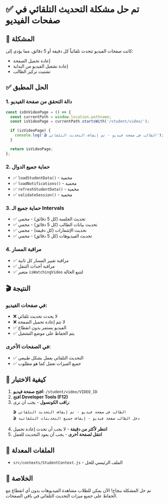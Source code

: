 # ✅ تم حل مشكلة التحديث التلقائي في صفحات الفيديو

## 🎯 المشكلة

كانت صفحات الفيديو تتحدث تلقائياً كل دقيقة أو 5 دقائق، مما يؤدي إلى:

- إعادة تحميل الصفحة
- إعادة تشغيل الفيديو من البداية
- تشتيت تركيز الطالب

## ✅ الحل المطبق

### 1. دالة التحقق من صفحة الفيديو

```javascript
const isOnVideoPage = () => {
  const currentPath = window.location.pathname;
  const isVideoPage = currentPath.startsWith('/student/video/');

  if (isVideoPage) {
    console.log('🎬 الطالب في صفحة فيديو - تم إيقاف التحديث التلقائي');
  }

  return isVideoPage;
};
```

### 2. حماية جميع الدوال

- ✅ `loadStudentData()` - محمية
- ✅ `loadNotifications()` - محمية
- ✅ `refreshStudentData()` - محمية
- ✅ `validateSession()` - محمية

### 3. حماية جميع الـ Intervals

- ✅ تحديث الجلسة (كل 5 دقائق) - محمي
- ✅ تحديث بيانات الطالب (كل 5 دقائق) - محمي
- ✅ تحديث الإشعارات (كل دقيقة) - محمي
- ✅ تحديث الفيديوهات (كل 5 دقائق) - محمي

### 4. مراقبة المسار

- ✅ مراقبة تغيير المسار كل ثانية
- ✅ مراقبة أحداث التنقل
- ✅ متغير `isWatchingVideo` لتتبع الحالة

## 🎬 النتيجة

### في صفحات الفيديو:

- ❌ لا يحدث تحديث تلقائي
- ❌ لا تتم إعادة تحميل الصفحة
- ✅ الفيديو يستمر بدون انقطاع
- ✅ يتم الحفاظ على موضع التشغيل

### في الصفحات الأخرى:

- ✅ التحديث التلقائي يعمل بشكل طبيعي
- ✅ جميع الميزات تعمل كما هو مطلوب

## 🧪 كيفية الاختبار

1. **افتح صفحة فيديو**: `/student/video/VIDEO_ID`
2. **افتح Developer Tools (F12)**
3. **راقب الكونسول** - يجب أن ترى:
   ```
   🎬 الطالب في صفحة فيديو - تم إيقاف التحديث التلقائي
   🎬 دخل الطالب صفحة فيديو - إيقاف جميع التحديثات التلقائية
   ```
4. **انتظر لأكثر من دقيقة** - لا يجب أن تحدث إعادة تحميل
5. **انتقل لصفحة أخرى** - يجب أن يعود التحديث للعمل

## 📁 الملفات المعدلة

- `src/contexts/StudentContext.js` - الملف الرئيسي للحل

## 🎉 الخلاصة

تم حل المشكلة بنجاح! الآن يمكن للطلاب مشاهدة الفيديوهات بدون أي انقطاع مع الحفاظ على جميع ميزات التحديث التلقائي في باقي الصفحات.

